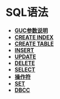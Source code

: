 # SQL语法

-   **[GUC参数说明](shark-GUC参数说明.md)**
-   **[CREATE INDEX](shark-CREATE-INDEX.md)**
-   **[CREATE TABLE](shark-CREATE-TABLE.md)**
-   **[INSERT](shark-INSERT.md)**
-   **[UPDATE](shark-UPDATE.md)**
-   **[DELETE](shark-DELETE.md)**
-   **[SELECT](shark-SELECT.md)**
-   **[操作符](shark-操作符.md)**
-   **[SET](shark-SET.md)**
-   **[DBCC](shark-DBCC.md)**
